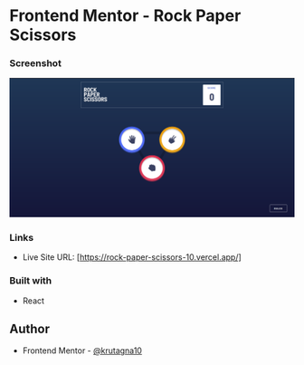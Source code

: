 # Frontend Mentor - Rock Paper Scissors

### Screenshot

![](screenshot/Screenshot.png)

### Links

- Live Site URL: [https://rock-paper-scissors-10.vercel.app/]

### Built with

- React

## Author
- Frontend Mentor - [@krutagna10](https://www.frontendmentor.io/profile/krutagna10)